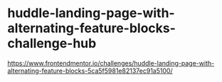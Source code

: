 # huddle-landing-page-with-alternating-feature-blocks-challenge-hub
https://www.frontendmentor.io/challenges/huddle-landing-page-with-alternating-feature-blocks-5ca5f5981e82137ec91a5100/
